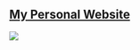 
## [My Personal Website](https://hryohni.github.io/)
![](https://cdn.discordapp.com/attachments/954027837713702933/1122108212552937482/image.png)
